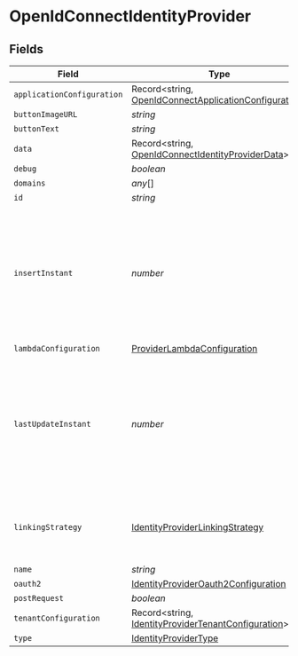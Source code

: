 # OpenIdConnectIdentityProvider


## Fields

| Field                                                                                                                 | Type                                                                                                                  | Required                                                                                                              | Description                                                                                                           | Example                                                                                                               |
| --------------------------------------------------------------------------------------------------------------------- | --------------------------------------------------------------------------------------------------------------------- | --------------------------------------------------------------------------------------------------------------------- | --------------------------------------------------------------------------------------------------------------------- | --------------------------------------------------------------------------------------------------------------------- |
| `applicationConfiguration`                                                                                            | Record<string, [OpenIdConnectApplicationConfiguration](../../models/shared/openidconnectapplicationconfiguration.md)> | :heavy_minus_sign:                                                                                                    | N/A                                                                                                                   |                                                                                                                       |
| `buttonImageURL`                                                                                                      | *string*                                                                                                              | :heavy_minus_sign:                                                                                                    | N/A                                                                                                                   |                                                                                                                       |
| `buttonText`                                                                                                          | *string*                                                                                                              | :heavy_minus_sign:                                                                                                    | N/A                                                                                                                   |                                                                                                                       |
| `data`                                                                                                                | Record<string, [OpenIdConnectIdentityProviderData](../../models/shared/openidconnectidentityproviderdata.md)>         | :heavy_minus_sign:                                                                                                    | N/A                                                                                                                   |                                                                                                                       |
| `debug`                                                                                                               | *boolean*                                                                                                             | :heavy_minus_sign:                                                                                                    | N/A                                                                                                                   |                                                                                                                       |
| `domains`                                                                                                             | *any*[]                                                                                                               | :heavy_minus_sign:                                                                                                    | N/A                                                                                                                   |                                                                                                                       |
| `id`                                                                                                                  | *string*                                                                                                              | :heavy_minus_sign:                                                                                                    | N/A                                                                                                                   |                                                                                                                       |
| `insertInstant`                                                                                                       | *number*                                                                                                              | :heavy_minus_sign:                                                                                                    | The number of milliseconds since the unix epoch: January 1, 1970 00:00:00 UTC. This value is always in UTC.           | 1659380719000                                                                                                         |
| `lambdaConfiguration`                                                                                                 | [ProviderLambdaConfiguration](../../models/shared/providerlambdaconfiguration.md)                                     | :heavy_minus_sign:                                                                                                    | N/A                                                                                                                   |                                                                                                                       |
| `lastUpdateInstant`                                                                                                   | *number*                                                                                                              | :heavy_minus_sign:                                                                                                    | The number of milliseconds since the unix epoch: January 1, 1970 00:00:00 UTC. This value is always in UTC.           | 1659380719000                                                                                                         |
| `linkingStrategy`                                                                                                     | [IdentityProviderLinkingStrategy](../../models/shared/identityproviderlinkingstrategy.md)                             | :heavy_minus_sign:                                                                                                    | The IdP behavior when no user link has been made yet.                                                                 |                                                                                                                       |
| `name`                                                                                                                | *string*                                                                                                              | :heavy_minus_sign:                                                                                                    | N/A                                                                                                                   |                                                                                                                       |
| `oauth2`                                                                                                              | [IdentityProviderOauth2Configuration](../../models/shared/identityprovideroauth2configuration.md)                     | :heavy_minus_sign:                                                                                                    | N/A                                                                                                                   |                                                                                                                       |
| `postRequest`                                                                                                         | *boolean*                                                                                                             | :heavy_minus_sign:                                                                                                    | N/A                                                                                                                   |                                                                                                                       |
| `tenantConfiguration`                                                                                                 | Record<string, [IdentityProviderTenantConfiguration](../../models/shared/identityprovidertenantconfiguration.md)>     | :heavy_minus_sign:                                                                                                    | N/A                                                                                                                   |                                                                                                                       |
| `type`                                                                                                                | [IdentityProviderType](../../models/shared/identityprovidertype.md)                                                   | :heavy_minus_sign:                                                                                                    | N/A                                                                                                                   |                                                                                                                       |